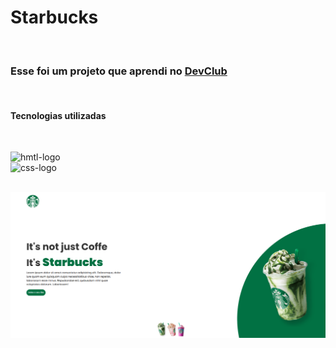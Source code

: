 <h1> Starbucks </h1>

<br>
<h3>Esse foi um projeto que aprendi no <a href="https://rodolfomori.com.br/devclub">DevClub</a></h3> <br>

<h4>Tecnologias utilizadas </h4>
<br>

<img src="https://img.shields.io/badge/HTML5-E34F26?style=for-the-badge&logo=html5&logoColor=white " alt="hmtl-logo"><br>
<img src="https://img.shields.io/badge/CSS3-1572B6?style=for-the-badge&logo=css3&logoColor=white" alt="css-logo"><br> <br>

<img src="https://github.com/Caio-Cesar137/starbucks/blob/main/img/Starbacuks%20capa.png?raw=true">
